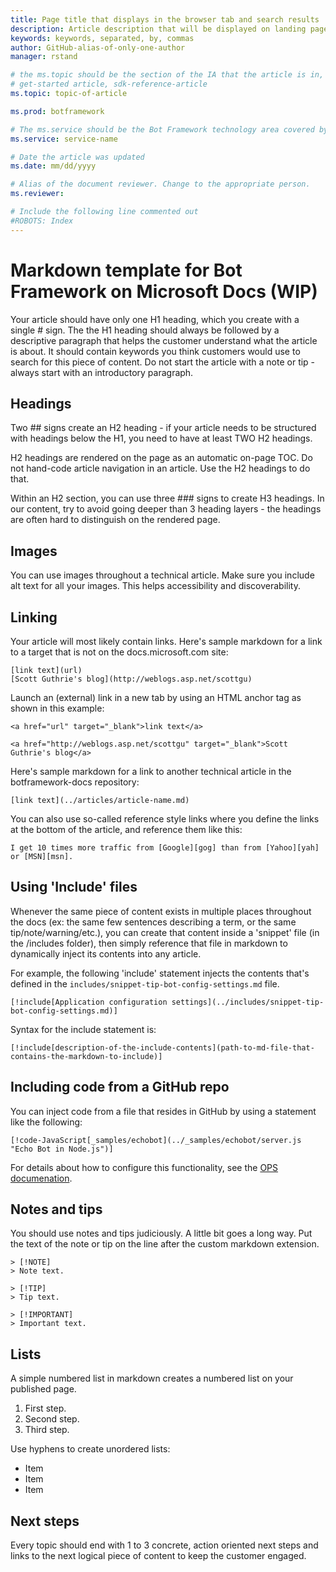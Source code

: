 ```yaml
---
title: Page title that displays in the browser tab and search results | Microsoft Docs
description: Article description that will be displayed on landing pages and in most search results
keywords: keywords, separated, by, commas
author: GitHub-alias-of-only-one-author
manager: rstand

# the ms.topic should be the section of the IA that the article is in, with the suffix -article. Some examples:
# get-started article, sdk-reference-article
ms.topic: topic-of-article

ms.prod: botframework

# The ms.service should be the Bot Framework technology area covered by the article, e.g., Bot Builder, LUIS, Azure Bot Service
ms.service: service-name

# Date the article was updated
ms.date: mm/dd/yyyy

# Alias of the document reviewer. Change to the appropriate person.
ms.reviewer:

# Include the following line commented out
#ROBOTS: Index
---
```

# Markdown template for Bot Framework on Microsoft Docs (WIP)

Your article should have only one H1 heading, which you create with a single # sign. The the H1 heading should always be followed by a descriptive paragraph that helps the customer understand what the article is about. It should contain keywords you think customers would use to search for this piece of content. Do not start the article with a note or tip - always start with an introductory paragraph.

## Headings

Two ## signs create an H2 heading - if your article needs to be structured with headings below the H1, you need to have at least TWO H2 headings.

H2 headings are rendered on the page as an automatic on-page TOC. Do not hand-code article navigation in an article. Use the H2 headings to do that.

Within an H2 section, you can use three ### signs to create H3 headings. In our content, try to avoid going deeper than 3 heading layers - the headings are often hard to distinguish on the rendered page.

## Images
You can use images throughout a technical article. Make sure you include alt text for all your images. This helps accessibility and discoverability.

## Linking
Your article will most likely contain links. Here's sample markdown for a link to a target that is not on the docs.microsoft.com site:

    [link text](url)
    [Scott Guthrie's blog](http://weblogs.asp.net/scottgu)

Launch an (external) link in a new tab by using an HTML anchor tag as shown in this example:

    <a href="url" target="_blank">link text</a>

    <a href="http://weblogs.asp.net/scottgu" target="_blank">Scott Guthrie's blog</a>

Here's sample markdown for a link to another technical article in the botframework-docs repository:

    [link text](../articles/article-name.md)

You can also use so-called reference style links where you define the links at the bottom of the article, and reference them like this:

    I get 10 times more traffic from [Google][gog] than from [Yahoo][yah] or [MSN][msn].

## Using 'Include' files

Whenever the same piece of content exists in multiple places throughout the docs (ex: the same few sentences describing a term, or the same tip/note/warning/etc.), 
you can create that content inside a 'snippet' file (in the /includes folder), then simply reference that file in markdown to dynamically inject its contents into any article.

For example, the following 'include' statement injects the contents that's defined in the `includes/snippet-tip-bot-config-settings.md` file.

    [!include[Application configuration settings](../includes/snippet-tip-bot-config-settings.md)]

Syntax for the include statement is:

    [!include[description-of-the-include-contents](path-to-md-file-that-contains-the-markdown-to-include)]

## Including code from a GitHub repo

You can inject code from a file that resides in GitHub by using a statement like the following:

    [!code-JavaScript[_samples/echobot](../_samples/echobot/server.js "Echo Bot in Node.js")]

For details about how to configure this functionality, see the [OPS documenation](https://opsdocs.azurewebsites.net/en-us/opsdocs/partnerdocs/codesnippets?branch=master).

## Notes and tips
You should use notes and tips judiciously. A little bit goes a long way. Put the text of the note or tip on the line after the custom markdown extension.

```
> [!NOTE]
> Note text.

> [!TIP]
> Tip text.

> [!IMPORTANT]
> Important text.
```

## Lists

A simple numbered list in markdown creates a numbered list on your published page.

1. First step.
2. Second step.
3. Third step.

Use hyphens to create unordered lists:

- Item
- Item
- Item


## Next steps
Every topic should end with 1 to 3 concrete, action oriented next steps and links to the next logical piece of content to keep the customer engaged.

<!--Reference style links - using these makes the source content way more readable than using inline links-->
[gog]: http://google.com/        
[yah]: http://search.yahoo.com/  
[msn]: http://search.msn.com/    
